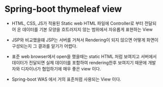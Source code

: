 # Spring-boot thymeleaf view
* HTML, CSS, JS가 적용된 Static web HTML 파일에 Controller로 부터 전달되어 온 데이터를
	기본 모양을 흐트러지지 않는 범위에서 자유롭게 표현하는 View
	
* JSP와 비교했을떄 JSP는 서버를 거쳐서 Rendering이 되지 않으면 어떻게 화면이 구성되는지
	그 결과를 알기가 어렵다.
	
* 표준 web browser에서 open을 했을때는 static HTML 처럼 보여지고
	서버에서 데이터가 전달되면 실제 데이터를 포함하여 rendering한후  보여지기 때문에
	개발자와 디자이너가 협업하기에 매우 좋은 view 이다.
	
	
* Spring-boot WAS 에서 거의 표준처럼 사용되는 View 이다.

